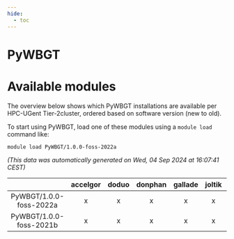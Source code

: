 ```yaml
---
hide:
  - toc
---
```


PyWBGT
======

# Available modules


The overview below shows which PyWBGT installations are available per HPC-UGent Tier-2cluster, ordered based on software version (new to old).

To start using PyWBGT, load one of these modules using a `module load` command like:

```shell
module load PyWBGT/1.0.0-foss-2022a
```

*(This data was automatically generated on Wed, 04 Sep 2024 at 16:07:41 CEST)*  

| |accelgor|doduo|donphan|gallade|joltik|shinx|skitty|
| :---: | :---: | :---: | :---: | :---: | :---: | :---: | :---: |
|PyWBGT/1.0.0-foss-2022a|x|x|x|x|x|-|x|
|PyWBGT/1.0.0-foss-2021b|x|x|x|x|x|-|x|
